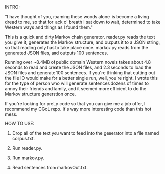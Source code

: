 INTRO:

"I have thought of you, roaming these woods alone, is become a living dread to
me, so that for lack o' breath I sat down to wait, determined to take Western
ways and things as I found them."

This is a quick and dirty Markov chain generator. reader.py reads the text you
give it, generates the Markov structure, and outputs it to a JSON string, so
that reading only has to take place once. markov.py reads from the generated
JSON files, and outputs 100 sentences.

Running over ~8.4MB of public domain Western novels takes about 4.8 seconds to
read and create the JSON files, and 2.3 seconds to load the JSON files and
generate 100 sentences. If you're thinking that cutting out the file IO would
make for a better single run, well, you're right. I wrote this for the type of
person who will generate sentences dozens of times to annoy their friends and
family, and it seemed more efficient to do the Markov structure generation
once.

If you're looking for pretty code so that you can give me a job offer, I
recommend my CGoL repo. It's way more interesting code than this hot mess.

HOW TO USE:

1. Drop all of the text you want to feed into the generator into a file named corpus.txt.

2. Run reader.py.

3. Run markov.py.

4. Read sentences from markovOut.txt.
